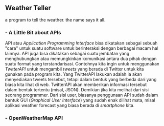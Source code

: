 
Weather Teller
--------------------------------
a program to tell the weather. the name says it all.

### - A Little Bit about APIs
API atau _Application Programming Interface_ bisa dikatakan sebagai sebuah "cara" untuk suatu software untuk berinteraksi dengan berbagai macam hal lainnya. API juga bisa dikatakan sebagai suatu jembatan yang menghubungkan atau memungkinkan komunikasi antara dua pihak dengan suatu format yang terstandarisasi. Contohnya kita ingin untuk menggunakan _TwitterAPI_ untuk mengambil _tweets_ yang berada di Twitter untuk kita gunakan pada program kita. Yang TwitterAPI lakukan adalah ia akan menyediakan tweets tersebut, tetapi dalam bentuk yang berbeda dari yang biasa kita lihat di web. TwitterAPI akan memberikan informasi tersebut dalam bentuk tertentu (misal, JSON). Demikian jika kita melihat dari sisi seorang programmer. Dari sisi user, biasanya penggunaan API sudah dalam bentuk GUI (_Graphical User Interface_) yang sudah enak dilihat mata, misal aplikasi weather forecast yang biasa berada di _smartphone_ kita.

### - OpenWeatherMap API
